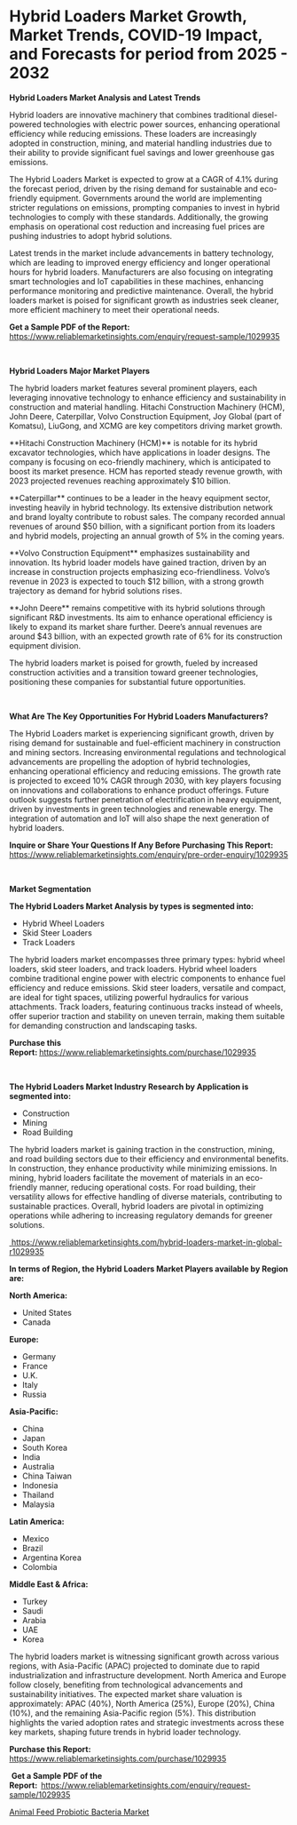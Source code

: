 <p><h1>Hybrid Loaders Market Growth, Market Trends, COVID-19 Impact, and Forecasts for period from 2025 - 2032</h1></p><p><strong>Hybrid Loaders Market Analysis and Latest Trends</strong></p>
<p><p>Hybrid loaders are innovative machinery that combines traditional diesel-powered technologies with electric power sources, enhancing operational efficiency while reducing emissions. These loaders are increasingly adopted in construction, mining, and material handling industries due to their ability to provide significant fuel savings and lower greenhouse gas emissions. </p><p>The Hybrid Loaders Market is expected to grow at a CAGR of 4.1% during the forecast period, driven by the rising demand for sustainable and eco-friendly equipment. Governments around the world are implementing stricter regulations on emissions, prompting companies to invest in hybrid technologies to comply with these standards. Additionally, the growing emphasis on operational cost reduction and increasing fuel prices are pushing industries to adopt hybrid solutions.</p><p>Latest trends in the market include advancements in battery technology, which are leading to improved energy efficiency and longer operational hours for hybrid loaders. Manufacturers are also focusing on integrating smart technologies and IoT capabilities in these machines, enhancing performance monitoring and predictive maintenance. Overall, the hybrid loaders market is poised for significant growth as industries seek cleaner, more efficient machinery to meet their operational needs.</p></p>
<p><strong>Get a Sample PDF of the Report:&nbsp;</strong> <a href="https://www.reliablemarketinsights.com/enquiry/request-sample/1029935?utm_campaign=3443&utm_medium=2&utm_source=Github&utm_content=ia&utm_term=21032025&utm_id=hybrid-loaders">https://www.reliablemarketinsights.com/enquiry/request-sample/1029935</a></p>
<p>&nbsp;</p>
<p><strong>Hybrid Loaders Major Market Players</strong></p>
<p><p>The hybrid loaders market features several prominent players, each leveraging innovative technology to enhance efficiency and sustainability in construction and material handling. Hitachi Construction Machinery (HCM), John Deere, Caterpillar, Volvo Construction Equipment, Joy Global (part of Komatsu), LiuGong, and XCMG are key competitors driving market growth.</p><p>**Hitachi Construction Machinery (HCM)** is notable for its hybrid excavator technologies, which have applications in loader designs. The company is focusing on eco-friendly machinery, which is anticipated to boost its market presence. HCM has reported steady revenue growth, with 2023 projected revenues reaching approximately $10 billion.</p><p>**Caterpillar** continues to be a leader in the heavy equipment sector, investing heavily in hybrid technology. Its extensive distribution network and brand loyalty contribute to robust sales. The company recorded annual revenues of around $50 billion, with a significant portion from its loaders and hybrid models, projecting an annual growth of 5% in the coming years.</p><p>**Volvo Construction Equipment** emphasizes sustainability and innovation. Its hybrid loader models have gained traction, driven by an increase in construction projects emphasizing eco-friendliness. Volvo’s revenue in 2023 is expected to touch $12 billion, with a strong growth trajectory as demand for hybrid solutions rises.</p><p>**John Deere** remains competitive with its hybrid solutions through significant R&D investments. Its aim to enhance operational efficiency is likely to expand its market share further. Deere’s annual revenues are around $43 billion, with an expected growth rate of 6% for its construction equipment division.</p><p>The hybrid loaders market is poised for growth, fueled by increased construction activities and a transition toward greener technologies, positioning these companies for substantial future opportunities.</p></p>
<p>&nbsp;</p>
<p><strong>What Are The Key Opportunities For Hybrid Loaders Manufacturers?</strong></p>
<p><p>The Hybrid Loaders market is experiencing significant growth, driven by rising demand for sustainable and fuel-efficient machinery in construction and mining sectors. Increasing environmental regulations and technological advancements are propelling the adoption of hybrid technologies, enhancing operational efficiency and reducing emissions. The growth rate is projected to exceed 10% CAGR through 2030, with key players focusing on innovations and collaborations to enhance product offerings. Future outlook suggests further penetration of electrification in heavy equipment, driven by investments in green technologies and renewable energy. The integration of automation and IoT will also shape the next generation of hybrid loaders.</p></p>
<p><strong>Inquire or Share Your Questions If Any Before Purchasing This Report:</strong> <a href="https://www.reliablemarketinsights.com/enquiry/pre-order-enquiry/1029935?utm_campaign=3443&utm_medium=2&utm_source=Github&utm_content=ia&utm_term=21032025&utm_id=hybrid-loaders">https://www.reliablemarketinsights.com/enquiry/pre-order-enquiry/1029935</a></p>
<p>&nbsp;</p>
<p><strong>Market Segmentation</strong></p>
<p><strong>The Hybrid Loaders Market Analysis by types is segmented into:</strong></p>
<p><ul><li>Hybrid Wheel Loaders</li><li>Skid Steer Loaders</li><li>Track Loaders</li></ul></p>
<p><p>The hybrid loaders market encompasses three primary types: hybrid wheel loaders, skid steer loaders, and track loaders. Hybrid wheel loaders combine traditional engine power with electric components to enhance fuel efficiency and reduce emissions. Skid steer loaders, versatile and compact, are ideal for tight spaces, utilizing powerful hydraulics for various attachments. Track loaders, featuring continuous tracks instead of wheels, offer superior traction and stability on uneven terrain, making them suitable for demanding construction and landscaping tasks.</p></p>
<p><strong>Purchase this Report:&nbsp;</strong><a href="https://www.reliablemarketinsights.com/purchase/1029935?utm_campaign=3443&utm_medium=2&utm_source=Github&utm_content=ia&utm_term=21032025&utm_id=hybrid-loaders">https://www.reliablemarketinsights.com/purchase/1029935</a></p>
<p>&nbsp;</p>
<p><strong>The Hybrid Loaders Market Industry Research by Application is segmented into:</strong></p>
<p><ul><li>Construction</li><li>Mining</li><li>Road Building</li></ul></p>
<p><p>The hybrid loaders market is gaining traction in the construction, mining, and road building sectors due to their efficiency and environmental benefits. In construction, they enhance productivity while minimizing emissions. In mining, hybrid loaders facilitate the movement of materials in an eco-friendly manner, reducing operational costs. For road building, their versatility allows for effective handling of diverse materials, contributing to sustainable practices. Overall, hybrid loaders are pivotal in optimizing operations while adhering to increasing regulatory demands for greener solutions.</p></p>
<p><a href="https://www.reliablemarketinsights.com/hybrid-loaders-market-in-global-r1029935?utm_campaign=3443&utm_medium=2&utm_source=Github&utm_content=ia&utm_term=21032025&utm_id=hybrid-loaders">&nbsp;https://www.reliablemarketinsights.com/hybrid-loaders-market-in-global-r1029935</a></p>
<p><strong>In terms of Region, the Hybrid Loaders Market Players available by Region are:</strong></p>
<p>
    <p> <strong> North America: </strong>
        <ul>
            <li>United States</li>
            <li>Canada</li>
        </ul>
        </p> 
    <p> <strong> Europe: </strong>
        <ul>
            <li>Germany</li>
            <li>France</li>
            <li>U.K.</li>
            <li>Italy</li>
            <li>Russia</li>
        </ul>
        </p> 
    <p> <strong> Asia-Pacific: </strong>
        <ul>
            <li>China</li>
            <li>Japan</li>
            <li>South Korea</li>
            <li>India</li>
            <li>Australia</li>
            <li>China Taiwan</li>
            <li>Indonesia</li>
            <li>Thailand</li>
            <li>Malaysia</li>
        </ul>
        </p> 
    <p> <strong> Latin America: </strong>
        <ul>
            <li>Mexico</li>
            <li>Brazil</li>
            <li>Argentina Korea</li>
            <li>Colombia</li>
        </ul>
        </p> 
    <p> <strong> Middle East & Africa: </strong>
        <ul>
            <li>Turkey</li>
            <li>Saudi</li>
            <li>Arabia</li>
            <li>UAE</li>
            <li>Korea</li>
        </ul>
    </p>
    </p>
<p><p>The hybrid loaders market is witnessing significant growth across various regions, with Asia-Pacific (APAC) projected to dominate due to rapid industrialization and infrastructure development. North America and Europe follow closely, benefiting from technological advancements and sustainability initiatives. The expected market share valuation is approximately: APAC (40%), North America (25%), Europe (20%), China (10%), and the remaining Asia-Pacific region (5%). This distribution highlights the varied adoption rates and strategic investments across these key markets, shaping future trends in hybrid loader technology.</p></p>
<p><strong>Purchase this Report: </strong><a href="https://www.reliablemarketinsights.com/purchase/1029935?utm_campaign=3443&utm_medium=2&utm_source=Github&utm_content=ia&utm_term=21032025&utm_id=hybrid-loaders">https://www.reliablemarketinsights.com/purchase/1029935</a></p>
<p>&nbsp;<strong>Get a Sample PDF of the Report:&nbsp;&nbsp;</strong><a href="https://www.reliablemarketinsights.com/enquiry/request-sample/1029935?utm_campaign=3443&utm_medium=2&utm_source=Github&utm_content=ia&utm_term=21032025&utm_id=hybrid-loaders">https://www.reliablemarketinsights.com/enquiry/request-sample/1029935</a></p>
<p><strong></strong></p>
<p><p><a href="https://github.com/bibzmuiko/Market-Research-Report-List-1/blob/main/animal-feed-probiotic-bacteria-market.md?utm_campaign=3443&utm_medium=2&utm_source=Github&utm_content=ia&utm_term=21032025&utm_id=hybrid-loaders">Animal Feed Probiotic Bacteria Market</a></p></p>